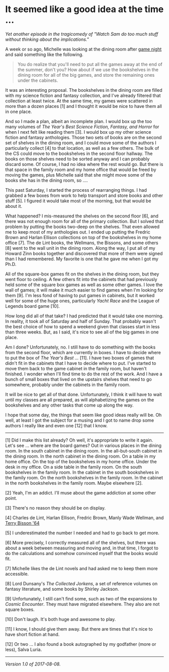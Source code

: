 It seemed like a good idea at the time ...
==========================================

_Yet another episode in the tragicomedy of "Watch Sam do too much stuff
without thinking about the implications."_

A week or so ago, Michelle was looking at the dining room after
[game night](game-night-2017-08-02) and said something like the
following.

> You do realize that you'll need to put all the games away at the
end of the summer, don't you?  How about if we use the bookshelves
in the dining room for all of the big games, and store the remaining
ones under the cabinets.

It was an interesting proposal.  The bookshelves in the dining room
are filled with my science fiction and fantasy collection, and I've already
filtered that collection at least twice.  At the same time, my games
were scattered in more than a dozen places [1] and I thought it would be
nice to have them all in one place.  

And so I made a plan, albeit an incomplete plan.  I would box up the too
many volumes of _The Year's Best Science Fiction, Fantasy, and Horror_
for when I next felt like reading them [3].  I would box up my other
science fiction and fantasy anthologies.  Those two sets of books are
on the second set of shelves in the dining room, and I could move some
of the authors I particularly collect [4] to that location, as well
as a few others.  The bulk of the CS could move to the bookshelves in
the second floor hallway.  The books on those shelves need to be sorted
anyway and I can probably discard some.  Of course, I had no idea where
the rest would go.  But there is that space in the family room and my
home office that would be freed by moving the games, plus Michelle said
that she might move some of the books she has in the dining room, so ....

This past Saturday, I started the process of rearranging things.  I had
grabbed a few boxes from work to help transport and store books and other
stuff [5].  I figured it would take most of the morning, but that would
be about it.

What happened?  I mis-measured the shelves on the second floor [6],
and there was not enough room for all of the primary collection.
But I solved that problem by putting the books two-deep on the shelves.
That even allowed me to keep most of my anthologies out.  I ended up putting
the Fredric Brown and Harlan Ellison collections on top of the bookshelves
in my home office [7].  The de Lint books, the Wellmans, the Bissons, and
some others [8] went to the wall unit in the dining room.  Along the way,
I put all of my Howard Zinn books together and discovered that more of
them were signed than I had remembered.  My favorite is one that he gave
me when I got my Ph.D.

All of the square-box games fit on the shelves in the dining room,
but they went floor to ceiling.  A few others fit into the cabinets
that had previously held some of the square box games as well as some
other games.  I love the wall of games; it will make it much easier to
find games when I'm looking for them [9].  I'm less fond of having to
put games in cabinets, but it worked well for some of the huge ones,
particularly _Yacht Race_ and the League of Legends board game [10].

How long did all of that take?  I had predicted that it would take one
morning.  In reality, it took all of Saturday and half of Sunday.
That probably wasn't the best choice of how to spend a weekend given
that classes start in less than three weeks.  But, as I said, it's nice
to see all of the big games in one place.

Am I done?  Unfortunately, no.  I still have to do something with the
books from the second floor, which are currently in boxes.  I have to
decide where to put the box of _The Year's Best ..._ [11].  I have two
boxes of games that didn't fit in the cabinets that I have to decide
where to put.  I've started to move them back to the game cabinet in
the family room, but haven't finished.  I wonder when I'll find time to
do the rest of the work.  And I have a bunch of small boxes that lived
on the upstairs shelves that need to go somewhere, probably under the
cabinets in the family room.

It will be nice to get all of that done.  Unfortunately, I think it will
have to wait until my classes are all prepared, as will alphabetizing the
games on the bookshelves and any other tasks that come up along the way.

I hope that some day, the things that seem like good ideas really will be.
Oh well, at least I got the subject for a musing and I got to name drop
some authors I really like and even one [12] that I know.

---

[1] Did I make this list already?  Oh well, it's appropriate to write
it again.  Let's see ...  where are the board games?  Out in various
places in the dining room.  In the south cabinet in the dining room.
In the all-but-south cabinet in the dining room.  In the north cabinet
in the dining room.  On a table in my home office.  On the top of the
bookshelves in my home office.  Under the desk in my office.  On a side
table in the family room.  On the south bookshelves in the family room.
In the cabinet in the south bookshelves in the family room.  On the north
bookshelves in the family room.  In the cabinet in the north bookshelves
in the family room.  Maybe elsewhere [2].

[2] Yeah, I'm an addict.  I'll muse about the game addiction at some 
other point.

[3] There's no reason they should be on display.

[4] Charles de Lint, Harlan Ellison, Fredric Brown, Manly Wade Wellman,
and [Terry Bisson '64](terry-bisson)

[5] I underestimated the number I needed and had to go back to get more.

[6] More precisely, I correctly measured all of the shelves, but there was
about a week between measuring and moving and, in that time, I forgot to
do the calculations and somehow convinced myself that the books would fit.

[7] Michelle likes the de Lint novels and had asked me to keep them more
accessible.

[8] Lord Dunsany's _The Collected Jorkens_, a set of reference volumes
on fantasy literature, and some books by Shirley Jackson.

[9] Unfortunately, I still can't find some, such as two of the expansions
to _Cosmic Encounter_.  They must have migrated elsewhere.  They also
are not square boxes.

[10] Don't laugh.  It's both huge and awesome to play.

[11] I know, I should give them away.  But there are times that it's nice
to have short fiction at hand.

[12] Or two ... I also found a book autographed by my godfather (more or
less), Salva Luria.

---

*Version 1.0 of 2017-08-08.*
